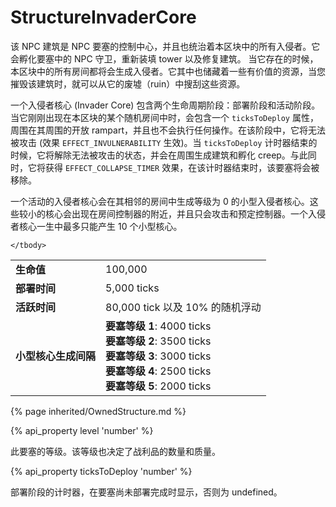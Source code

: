 # StructureInvaderCore

<img src="img/invaderCore.png" alt="" align="right" />

该 NPC 建筑是 NPC 要塞的控制中心，并且也统治着本区块中的所有入侵者。它会孵化要塞中的 NPC 守卫，重新装填 tower 以及修复建筑。
当它存在的时候，本区块中的所有房间都将会生成入侵者。它其中也储藏着一些有价值的资源，当您摧毁该建筑时，就可以从它的废墟（ruin）中搜刮这些资源。

一个入侵者核心 (Invader Core) 包含两个生命周期阶段：部署阶段和活动阶段。当它刚刚出现在本区块的某个随机房间中时，会包含一个 `ticksToDeploy` 属性，
周围在其周围的开放 rampart，并且也不会执行任何操作。在该阶段中，它将无法被攻击 (效果 `EFFECT_INVULNERABILITY` 生效)。当 `ticksToDeploy` 计时器结束的时候，它将解除无法被攻击的状态，并会在周围生成建筑和孵化 creep。与此同时，它将获得 `EFFECT_COLLAPSE_TIMER` 效果，在该计时器结束时，该要塞将会被移除。

一个活动的入侵者核心会在其相邻的房间中生成等级为 0 的小型入侵者核心。这些较小的核心会出现在房间控制器的附近，并且只会攻击和预定控制器。一个入侵者核心一生中最多只能产生 10 个小型核心。

<table class="table gameplay-info">
    <tbody>
    <tr>
        <td><strong>生命值</strong></td>
        <td>100,000</td>
    </tr>
    <tr>
        <td><strong>部署时间</strong></td>
        <td>5,000 ticks</td>
    </tr>
    <tr>
        <td><strong>活跃时间</strong></td>
        <td>80,000 tick 以及 10% 的随机浮动</td>
    </tr>
    <tr>
        <td><strong>小型核心生成间隔</strong></td>
        <td>
            <b>要塞等级 1</b>: 4000 ticks<br>
            <b>要塞等级 2</b>: 3500 ticks<br>
            <b>要塞等级 3</b>: 3000 ticks<br>
            <b>要塞等级 4</b>: 2500 ticks<br>
            <b>要塞等级 5</b>: 2000 ticks<br>
        </td>
    </tr>
    
    
    </tbody>
</table>

{% page inherited/OwnedStructure.md %}


{% api_property level 'number' %}
                                                                
此要塞的等级。该等级也决定了战利品的数量和质量。

{% api_property ticksToDeploy 'number' %}
                                                                                                                
部署阶段的计时器，在要塞尚未部署完成时显示，否则为 undefined。

